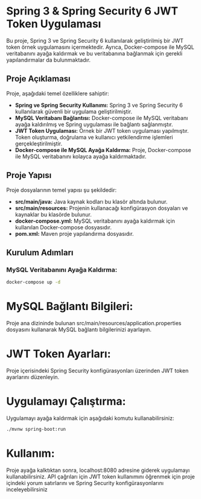 # Spring 3 & Spring Security 6 JWT Token Uygulaması

Bu proje, Spring 3 ve Spring Security 6 kullanılarak geliştirilmiş bir JWT token örnek uygulamasını içermektedir. Ayrıca, Docker-compose ile MySQL veritabanını ayağa kaldırmak ve bu veritabanına bağlanmak için gerekli yapılandırmalar da bulunmaktadır.

## Proje Açıklaması

Proje, aşağıdaki temel özelliklere sahiptir:

- **Spring ve Spring Security Kullanımı:** Spring 3 ve Spring Security 6 kullanılarak güvenli bir uygulama geliştirilmiştir.
- **MySQL Veritabanı Bağlantısı:** Docker-compose ile MySQL veritabanı ayağa kaldırılmış ve Spring uygulaması ile bağlantı sağlanmıştır.
- **JWT Token Uygulaması:** Örnek bir JWT token uygulaması yapılmıştır. Token oluşturma, doğrulama ve kullanıcı yetkilendirme işlemleri gerçekleştirilmiştir.
- **Docker-compose ile MySQL Ayağa Kaldırma:** Proje, Docker-compose ile MySQL veritabanını kolayca ayağa kaldırmaktadır.

## Proje Yapısı

Proje dosyalarının temel yapısı şu şekildedir:

- **src/main/java:** Java kaynak kodları bu klasör altında bulunur.
- **src/main/resources:** Projenin kullanacağı konfigürasyon dosyaları ve kaynaklar bu klasörde bulunur.
- **docker-compose.yml:** MySQL veritabanını ayağa kaldırmak için kullanılan Docker-compose dosyasıdır.
- **pom.xml:** Maven proje yapılandırma dosyasıdır.

## Kurulum Adımları

### MySQL Veritabanını Ayağa Kaldırma:

```sh
docker-compose up -d
```
# MySQL Bağlantı Bilgileri:
Proje ana dizininde bulunan src/main/resources/application.properties dosyasını kullanarak MySQL bağlantı bilgilerinizi ayarlayın.

# JWT Token Ayarları:
Proje içerisindeki Spring Security konfigürasyonları üzerinden JWT token ayarlarını düzenleyin.

# Uygulamayı Çalıştırma:
Uygulamayı ayağa kaldırmak için aşağıdaki komutu kullanabilirsiniz:

```sh
./mvnw spring-boot:run
```
# Kullanım:
Proje ayağa kalktıktan sonra, localhost:8080 adresine giderek uygulamayı kullanabilirsiniz. API çağrıları için JWT token kullanımını öğrenmek için proje içindeki yorum satırlarını ve Spring Security konfigürasyonlarını inceleyebilirsiniz

